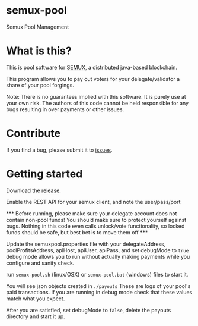 # semux-pool
Semux Pool Management 

# What is this?
This is pool software for [SEMUX](https://www.semux.org/), a distributed java-based blockchain.

This program allows you to pay out voters for your delegate/validator a share of your pool forgings.

Note:  There is no guarantees implied with this software.  It is purely use at your own risk.  The authors of this code cannot be held responsible for any bugs resulting in over payments or other issues.

# Contribute

If you find a bug, please submit it to [issues](https://github.com/orogvany/semux-pool/issues).

# Getting started
Download the [release](https://github.com/orogvany/semux-pool/releases).

Enable the REST API for your semux client, and note the user/pass/port

*** Before running, please make sure your delegate account does not contain non-pool funds!  You should make sure to protect yourself against bugs.  Nothing in this code even calls unlock/vote functionality, so locked funds should be safe, but best bet is to move them off ***

Update the semuxpool.properties file with your delegateAddress, poolProfitsAddress, apiHost, apiUser, apiPass, and set debugMode to ``true``
debug mode allows you to run without actually making payments while you configure and sanity check.

run ``semux-pool.sh`` (linux/OSX) or ``semux-pool.bat`` (windows) files to start it.

You will see json objects created in ``./payouts``  These are logs of your pool's paid transactions.  If you are running in debug mode check that these values match what you expect.

After you are satisfied, set debugMode to ``false``, delete the payouts directory and start it up.
